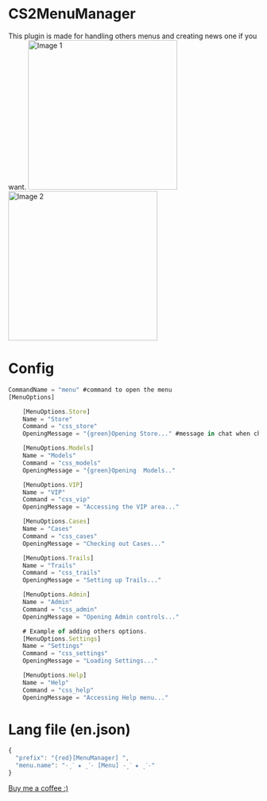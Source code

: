 # CS2MenuManager
This plugin is made for handling others menus and creating news one if you want. 
<img src="https://github.com/user-attachments/assets/fc982f47-4cca-47e4-9f64-f683dfeec1f9" alt="Image 1" width="300" />
<img src="https://github.com/user-attachments/assets/e9e984ab-82e1-4e98-a5e3-540faa76dd3b" alt="Image 2" width="300" />



# Config

```js
CommandName = "menu" #command to open the menu
[MenuOptions]

    [MenuOptions.Store]
    Name = "Store"
    Command = "css_store"
    OpeningMessage = "{green}Opening Store..." #message in chat when chosing option.

    [MenuOptions.Models]
    Name = "Models"
    Command = "css_models"
    OpeningMessage = "{green}Opening  Models.." 

    [MenuOptions.VIP]
    Name = "VIP"
    Command = "css_vip"
    OpeningMessage = "Accessing the VIP area..."

    [MenuOptions.Cases]
    Name = "Cases"
    Command = "css_cases"
    OpeningMessage = "Checking out Cases..."

    [MenuOptions.Trails]
    Name = "Trails"
    Command = "css_trails"
    OpeningMessage = "Setting up Trails..."

    [MenuOptions.Admin]
    Name = "Admin"
    Command = "css_admin"
    OpeningMessage = "Opening Admin controls..."

    # Example of adding others options.
    [MenuOptions.Settings]
    Name = "Settings"
    Command = "css_settings"
    OpeningMessage = "Loading Settings..."

    [MenuOptions.Help]
    Name = "Help"
    Command = "css_help"
    OpeningMessage = "Accessing Help menu..."

```
# Lang file (en.json)
```js
{
  "prefix": "{red}[MenuManager] ",
  "menu.name": "˗ˏˋ ★ ˎˊ˗ [Menu] ˗ˏˋ ★ ˎˊ˗"
}
```
[Buy me a coffee :)](https://paypal.me/vxaero?country.x=RO&locale.x=en_US)


